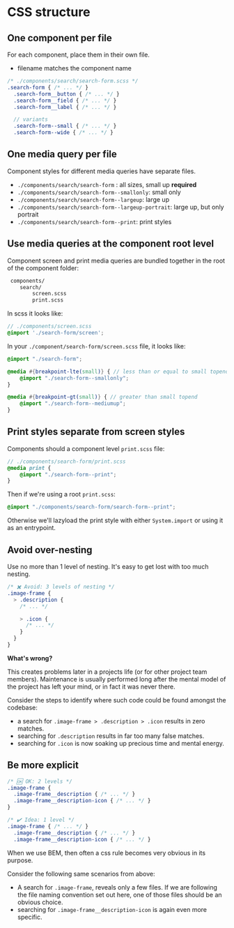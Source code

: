 # CSS structure

## One component per file
For each component, place them in their own file.

  * filename matches the component name

  ```scss
  /* ./components/search/search-form.scss */
  .search-form { /* ... */ }
    .search-form__button { /* ... */ }
    .search-form__field { /* ... */ }
    .search-form__label { /* ... */ }

    // variants
    .search-form--small { /* ... */ }
    .search-form--wide { /* ... */ }
  ```

## One media query per file
Component styles for different media queries have separate files.

  * `./components/search/search-form` : all sizes, small up **required**
  * `./components/search/search-form--smallonly`: small only
  * `./components/search/search-form--largeup`: large up
  * `./components/search/search-form--largeup-portrait`: large up, but only portrait
  * `./components/search/search-form--print`: print styles

## Use media queries at the component root level
Component screen and print media queries are bundled together in the root of the component folder:

```bash
 components/
    search/
        screen.scss
        print.scss
```

In scss it looks like:

  ```scss
  // ./components/screen.scss
  @import './search-form/screen';
  ```

In your `./component/search-form/screen.scss` file, it looks like:

```scss
@import "./search-form";

@media #{breakpoint-lte(small)} { // less than or equal to small topend
    @import "./search-form--smallonly";
}

@media #{breakpoint-gt(small)} { // greater than small topend
    @import "./search-form--mediumup";
}
```

## Print styles separate from screen styles

Components should a component level  `print.scss` file:

```scss
// ./components/search-form/print.scss
@media print {
    @import "./search-form--print";
}
```

Then if we're using a root `print.scss`:

```scss
@import "./components/search-form/search-form--print";
```

Otherwise we'll lazyload the print style with either `System.import` or using it as an entrypoint.

## Avoid over-nesting
Use no more than 1 level of nesting. It's easy to get lost with too much nesting.

  ```scss
  /* ✖️ Avoid: 3 levels of nesting */
  .image-frame {
    > .description {
      /* ... */

      > .icon {
        /* ... */
      }
    }
  }
  ```

**What's wrong?**

This creates problems later in a projects life (or for other project team members).
Maintenance is usually performed long after the mental model of the project has left your mind, or in fact it was never there.

Consider the steps to identify where such code could be found amongst the codebase:

* a search for `.image-frame > .description > .icon` results in zero matches.
* searching for `.description` results in far too many false matches.
* searching for `.icon` is now soaking up precious time and mental energy.


## Be more explicit

```scss
/* 🆗 OK: 2 levels */
.image-frame {
  .image-frame__description { /* ... */ }
  .image-frame__description-icon { /* ... */ }
}
```

```scss
/* ✔️ Idea: 1 level */
.image-frame { /* ... */ }
  .image-frame__description { /* ... */ }
  .image-frame__description-icon { /* ... */ }
```

When we use BEM, then often a css rule becomes very obvious in its purpose.

Consider the following same scenarios from above:

* A search for `.image-frame`, reveals only a few files. If we are following the file naming convention set out here, one of those files should be an obvious choice.
* searching for `.image-frame__description-icon` is again even more specific.